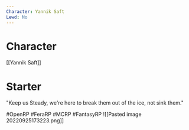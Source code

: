 ```yaml
---
Character: Yannik Saft
Lewd: No
---
```

# Character
[[Yannik Saft]]

# Starter
"Keep us Steady, we're here to break them out of the ice, not sink them."

#OpenRP #FeraRP #MCRP #FantasyRP 
![[Pasted image 20220925173223.png]]